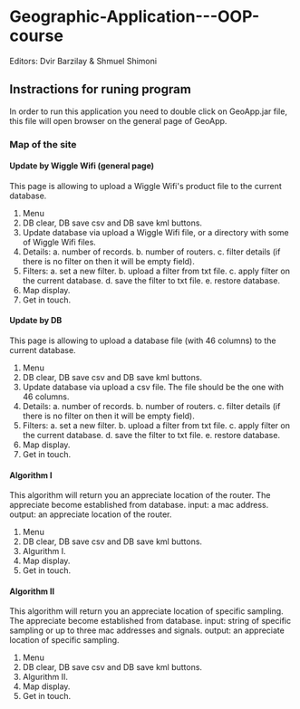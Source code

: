 # Geographic-Application---OOP-course #
Editors:
  Dvir Barzilay &
  Shmuel Shimoni
  
## Instractions for runing program ##
In order to run this application you need to double click on GeoApp.jar file,
this file will open browser on the general page of GeoApp.

### Map of the site ###

#### Update by Wiggle Wifi (general page) ####
This page is allowing to upload a Wiggle Wifi's product file to the current database.
  1. Menu
  2. DB clear, DB save csv and DB save kml buttons.
  3. Update database via upload a Wiggle Wifi file, or a directory with some of Wiggle Wifi files.
  4. Details:
      a. number of records.
      b. number of routers.
      c. filter details (if there is no filter on then it will be empty field).
  5. Filters:
      a. set a new filter.
      b. upload a filter from txt file.
      c. apply filter on the current database.
      d. save the filter to txt file.
      e. restore database.
  6. Map display.
  7. Get in touch.
  
#### Update by DB ####
This page is allowing to upload a database file (with 46 columns) to the current database.
  1. Menu
  2. DB clear, DB save csv and DB save kml buttons.
  3. Update database via upload a csv file. The file should be the one with 46 columns.
  4. Details:
      a. number of records.
      b. number of routers.
      c. filter details (if there is no filter on then it will be empty field).
  5. Filters:
      a. set a new filter.
      b. upload a filter from txt file.
      c. apply filter on the current database.
      d. save the filter to txt file.
      e. restore database.
  6. Map display.
  7. Get in touch.

#### Algorithm I ####
This algorithm will return you an appreciate location of the router.
The appreciate become established from database.
input: a mac address.
output: an appreciate location of the router.
  1. Menu
  2. DB clear, DB save csv and DB save kml buttons.
  3. Algurithm I.
  4. Map display.
  5. Get in touch.
  
#### Algorithm II ####
This algorithm will return you an appreciate location of specific sampling.
The appreciate become established from database.
input: string of specific sampling or up to three mac addresses and signals.
output: an appreciate location of specific sampling.
  1. Menu
  2. DB clear, DB save csv and DB save kml buttons.
  3. Algurithm II.
  4. Map display.
  5. Get in touch.
